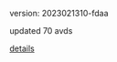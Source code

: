 version: 2023021310-fdaa

updated 70 avds

[details](https://github.com/0x74f917491bfa7ebfa379/ali_avd_db/blob/master/change_log/2023/02/13/10/fdaa.txt)